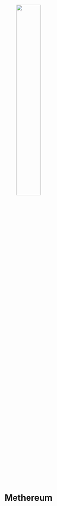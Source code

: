 <p align="center">
    <img width=40% src="https://user-images.githubusercontent.com/45080358/160954029-6f30d2de-976f-4549-949e-c3191388c7a4.png">
</p>

<h1 align="center"> Methereum </h1>
